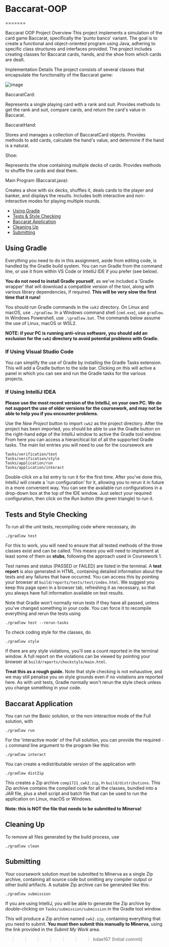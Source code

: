 
# Baccarat-OOP
=======

Baccarat OOP Project
Overview
This project implements a simulation of the card game Baccarat, specifically the 'punto banco' variant. The goal is to create a functional and object-oriented program using Java, adhering to specific class structures and interfaces provided. The project includes creating classes for Baccarat cards, hands, and the shoe from which cards are dealt.


Implementation Details
The project consists of several classes that encapsulate the functionality of the Baccarat game:

![image](https://github.com/Eriksen1212/Baccarat-OOP/assets/112687286/7201e771-6bce-4ffa-afa5-3b54e521c456)


BaccaratCard:

Represents a single playing card with a rank and suit.
Provides methods to get the rank and suit, compare cards, and return the card's value in Baccarat.

BaccaratHand:

Stores and manages a collection of BaccaratCard objects.
Provides methods to add cards, calculate the hand's value, and determine if the hand is a natural.

Shoe:

Represents the shoe containing multiple decks of cards.
Provides methods to shuffle the cards and deal them.

Main Program (Baccarat.java):

Creates a shoe with six decks, shuffles it, deals cards to the player and banker, and displays the results.
Includes both interactive and non-interactive modes for playing multiple rounds.

* [Using Gradle](#using-gradle)
* [Tests & Style Checking](#tests-and-style-checking)
* [Baccarat Application](#baccarat-application)
* [Cleaning Up](#cleaning-up)
* [Submitting](#submitting)

## Using Gradle

Everything you need to do in this assignment, aside from editing code, is
handled by the Gradle build system.  You can run Gradle from the command
line, or use it from within VS Code or IntelliJ IDE if you prefer (see below).

**You do not need to install Gradle yourself**, as we've included a
'Gradle wrapper' that will download a compatible version of the tool, along
with various library dependencies, if required.  **This will be very slow
the first time that it runs!**

You should run Gradle commands in the `cwk2` directory.  On Linux and macOS,
use `./gradlew`.  In a Windows command shell (`cmd.exe`), use `gradlew`.
In Windows Powershell, use `.\gradlew.bat`.
The commands below assume the use of Linux, macOS or WSL2.

**NOTE: if your PC is running anti-virus software, you should add an exclusion
for the `cwk2` directory to avoid potential problems with Gradle.**

### If Using Visual Studio Code

You can simplify the use of Gradle by installing the Gradle Tasks extension.
This will add a Gradle button to the side bar.  Clicking on this will
active a panel in which you can see and run the Gradle tasks for the
various projects.

### If Using IntelliJ IDEA

**Please use the most recent version of the IntelliJ, on your own PC.
We do not support the use of older versions for the coursework, and may
not be able to help you if you encounter problems.**

Use the *New Project* button to import `cwk2` as the project directory.
After the project has been imported, you should be able to use the Gradle
button on the right-hand edge of the IntelliJ window to active the Gradle
tool window.  From here you can access a hierarchical list of all the
supported Gradle tasks.  The main list entries you will need to use for the
coursework are

    Tasks/verification/test
    Tasks/verification/style
    Tasks/application/run
    Tasks/application/interact

Double-click on a list entry to run it for the first time.  After you've
done this, IntelliJ will create a 'run configuration' for it, allowing you
to rerun it in future in a more convenient way.  You can see the available
run configurations in a drop-down box at the top of the IDE window. Just
select your required configuration, then click on the *Run* button
(the green triangle) to run it.

## Tests and Style Checking

To run all the unit tests, recompiling code where necessary, do

    ./gradlew test

For this to work, you will need to ensure that all tested methods of the
three classes exist and can be called.  This means you will need to
implement at least some of them as **stubs**, following the approach used
in Coursework 1.

Test names and status (PASSED or FAILED) are listed in the terminal.
A **test report** is also generated in HTML, containing detailed information
about the tests and any failures that have occurred.  You can access this
by pointing your browser at `build/reports/tests/test/index.html`.
We suggest you keep this page open in a browser tab, refreshing it
as necessary, so that you always have full information available on test
results.

Note that Gradle won't normally rerun tests if they have all passed, unless
you've changed something in your code.  You can force it to recompile
everything and rerun the tests using

    ./gradlew test --rerun-tasks

To check coding style for the classes, do

    ./gradlew style

If there are any style violations, you'll see a count reported in the
terminal window.  A full report on the violations can be viewed by pointing
your browser at `build/reports/checkstyle/main.html`.

**Treat this as a rough guide.** Note that style checking is not exhaustive,
and we may still penalise you on style grounds  even if no violations are
reported here.  As with unit tests, Gradle normally won't rerun the style
check unless you change something in your code.

## Baccarat Application

You can run the Basic solution, or the non-interactive mode of the Full
solution, with

    ./gradlew run

For the 'interactive mode' of the Full solution, you can provide the required
`-i` command line argument to the program like this:

    ./gradlew interact

You can create a redistributable version of the application with

    ./gradlew distZip

This creates a Zip archive `comp1721_cwk2.zip`, in `build/distributions`.
This Zip archive contains the compiled code for all the classes, bundled into
a JAR file, plus a shell script and batch file that can be used to run the
application on Linux, macOS or Windows.

**Note: this is NOT the file that needs to be submitted to Minerva!**

## Cleaning Up

To remove all files generated by the build process, use

    ./gradlew clean

## Submitting

Your coursework solution must be submitted to Minerva as a single Zip
archive, containing all source code but omitting any compiler output or
other build artifacts.  A suitable Zip archive can be generated like this:

    ./gradlew submission

If you are using IntelliJ, you will be able to generate the Zip archive
by double-clicking on `Tasks/submission/submission` in the Gradle tool
window.

This will produce a Zip archive named `cwk2.zip`, containing everything that
you need to submit.  **You must then submit this manually to Minerva**, using
the link provided in the *Submit My Work* area.
>>>>>>> bdae167 (Initial commit)

